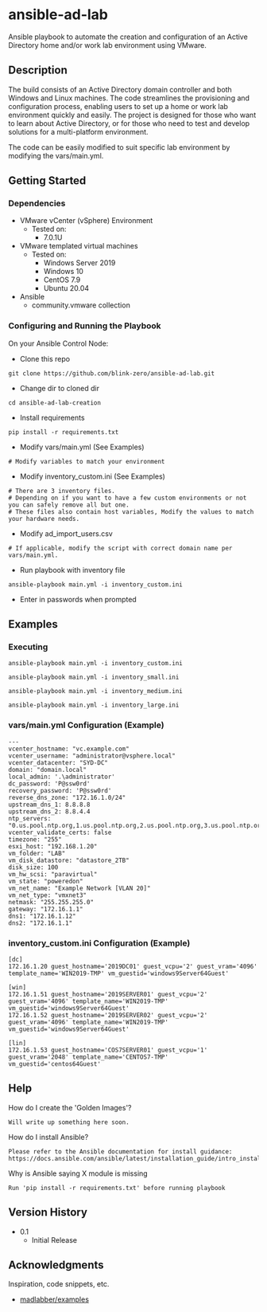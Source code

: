 # ansible-ad-lab

Ansible playbook to automate the creation and configuration of an Active Directory home and/or work lab environment using VMware. 

## Description

The build consists of an Active Directory domain controller and both Windows and Linux machines. The code streamlines the provisioning and configuration process, enabling users to set up a home or work lab environment quickly and easily. The project is designed for those who want to learn about Active Directory, or for those who need to test and develop solutions for a multi-platform environment. 

The code can be easily modified to suit specific lab environment by modifying the vars/main.yml.

## Getting Started

### Dependencies

* VMware vCenter (vSphere) Environment
    * Tested on:
        * 7.0.1U
* VMware templated virtual machines
    * Tested on:
        * Windows Server 2019
        * Windows 10
        * CentOS 7.9
        * Ubuntu 20.04
* Ansible
    * community.vmware collection

### Configuring and Running the Playbook

On your Ansible Control Node:

* Clone this repo
```
git clone https://github.com/blink-zero/ansible-ad-lab.git
```
* Change dir to cloned dir
```
cd ansible-ad-lab-creation
```
* Install requirements
```
pip install -r requirements.txt
```
* Modify vars/main.yml (See Examples)
```
# Modify variables to match your environment
```
* Modify inventory_custom.ini (See Examples)
```
# There are 3 inventory files.
# Depending on if you want to have a few custom environments or not you can safely remove all but one.
# These files also contain host variables, Modify the values to match your hardware needs.
```
* Modify ad_import_users.csv
```
# If applicable, modify the script with correct domain name per vars/main.yml.
```
* Run playbook with inventory file
```
ansible-playbook main.yml -i inventory_custom.ini
```
* Enter in passwords when prompted


## Examples

### Executing

```
ansible-playbook main.yml -i inventory_custom.ini
```
```
ansible-playbook main.yml -i inventory_small.ini
```
```
ansible-playbook main.yml -i inventory_medium.ini
```
```
ansible-playbook main.yml -i inventory_large.ini
```

### vars/main.yml Configuration (Example)

```
---
vcenter_hostname: "vc.example.com"
vcenter_username: "administrator@vsphere.local"
vcenter_datacenter: "SYD-DC"
domain: "domain.local"
local_admin: '.\administrator'
dc_password: 'P@ssw0rd'
recovery_password: 'P@ssw0rd'
reverse_dns_zone: "172.16.1.0/24"
upstream_dns_1: 8.8.8.8
upstream_dns_2: 8.8.4.4
ntp_servers: "0.us.pool.ntp.org,1.us.pool.ntp.org,2.us.pool.ntp.org,3.us.pool.ntp.org"
vcenter_validate_certs: false
timezone: "255"
esxi_host: "192.168.1.20"
vm_folder: "LAB"
vm_disk_datastore: "datastore_2TB"
disk_size: 100
vm_hw_scsi: "paravirtual"
vm_state: "poweredon"
vm_net_name: "Example Network [VLAN 20]"
vm_net_type: "vmxnet3"
netmask: "255.255.255.0"
gateway: "172.16.1.1"
dns1: "172.16.1.12"
dns2: "172.16.1.1"
```

### inventory_custom.ini Configuration (Example)

```
[dc]
172.16.1.20 guest_hostname='2019DC01' guest_vcpu='2' guest_vram='4096' template_name='WIN2019-TMP' vm_guestid='windows9Server64Guest'

[win]
172.16.1.51 guest_hostname='2019SERVER01' guest_vcpu='2' guest_vram='4096' template_name='WIN2019-TMP' vm_guestid='windows9Server64Guest'
172.16.1.52 guest_hostname='2019SERVER02' guest_vcpu='2' guest_vram='4096' template_name='WIN2019-TMP' vm_guestid='windows9Server64Guest'

[lin]
172.16.1.53 guest_hostname='COS7SERVER01' guest_vcpu='1' guest_vram='2048' template_name='CENTOS7-TMP' vm_guestid='centos64Guest'
```

## Help

How do I create the 'Golden Images'?
```
Will write up something here soon.
```
How do I install Ansible?
```
Please refer to the Ansible documentation for install guidance: https://docs.ansible.com/ansible/latest/installation_guide/intro_installation.html
```
Why is Ansible saying X module is missing
```
Run 'pip install -r requirements.txt' before running playbook
```

## Version History

* 0.1
    * Initial Release

## Acknowledgments

Inspiration, code snippets, etc.
* [madlabber/examples](https://github.com/madlabber/examples)
